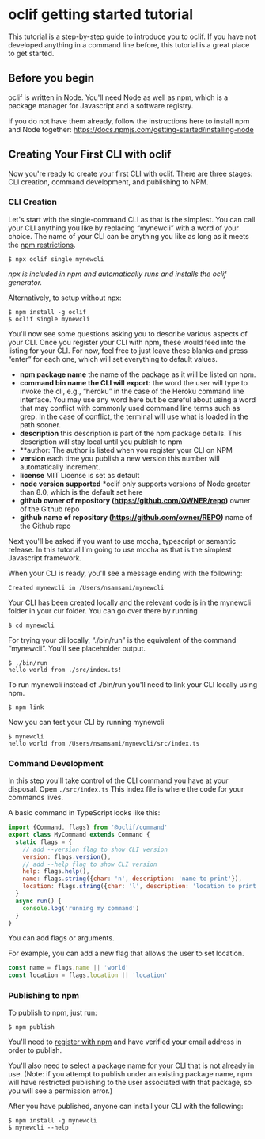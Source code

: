 # oclif getting started tutorial

This tutorial is a step-by-step guide to introduce you to oclif. If you have not developed anything in a command line before, this tutorial is a great place to get started.

## Before you begin

oclif is written in Node. You'll need Node as well as npm, which is a package manager for Javascript and a software registry. 

If you do not have them already, follow the instructions here to install npm and Node together: https://docs.npmjs.com/getting-started/installing-node

## Creating Your First CLI with oclif

Now you're ready to create your first CLI with oclif. There are three stages: CLI creation, command development, and publishing to NPM. 

### CLI Creation

Let's start with the single-command CLI as that is the simplest. You can call your CLI anything you like by replacing “mynewcli” with a word of your choice. The name of your CLI can be anything you like as long as it meets the [npm restrictions](https://docs.npmjs.com/files/package.json#name). 

```sh-session
$ npx oclif single mynewcli
```

*npx is included in npm and automatically runs and installs the oclif generator.*

Alternatively, to setup without npx:

```sh-session
$ npm install -g oclif
$ oclif single mynewcli
```

You'll now see some questions asking you to describe various aspects of your CLI. Once you register your CLI with npm, these would feed into the listing for your CLI. For now, feel free to just leave these blanks and press “enter” for each one, which will set everything to default values. 

* **npm package name** the name of the package as it will be listed on npm.
* **command bin name the CLI will export:** the word the user will type to invoke the cli, e.g., “heroku” in the case of the Heroku command line interface. You may use any word here but be careful about using a word that may conflict with commonly used command line terms such as grep. In the case of conflict, the terminal will use what is loaded in the path sooner.
* **description** this description is part of the npm package details. This description will stay local until you publish to npm
* **author: The author is listed when you register your CLI on NPM
* **version** each time you publish a new version this number will automatically increment.
* **license** MIT License is set as default
* **node version supported** *oclif only supports versions of Node greater than 8.0, which is the default set here
* **github owner of repository (https://github.com/OWNER/repo)** owner of the Github repo
* **github name of repository (https://github.com/owner/REPO)** name of the Github repo

Next you'll be asked if you want to use mocha, typescript or semantic release. In this tutorial I'm going to use mocha as that is the simplest Javascript framework. 

When your CLI is ready, you'll see a message ending with the following: 

```
Created mynewcli in /Users/nsamsami/mynewcli
```

Your CLI has been created locally and the relevant code is in the mynewcli folder in your cur folder. You can go over there by running

```sh-session
$ cd mynewcli
```

For trying your cli locally,  “./bin/run” is the equivalent of the command “mynewcli”. You'll see placeholder output. 

```sh-session
$ ./bin/run
hello world from ./src/index.ts!
```

To run mynewcli instead of ./bin/run you'll need to link your CLI locally using npm. 

```sh-session
$ npm link
```

Now you can test your CLI by running mynewcli

```sh-session
$ mynewcli
hello world from /Users/nsamsami/mynewcli/src/index.ts
```

### Command Development

In this step you'll take control of the CLI command you have at your disposal. Open `./src/index.ts`
This index file is where the code for your commands lives. 

A basic command in TypeScript looks like this: 

```js
import {Command, flags} from '@oclif/command'
export class MyCommand extends Command {
  static flags = {
    // add --version flag to show CLI version
    version: flags.version(),
    // add --help flag to show CLI version
    help: flags.help(),
    name: flags.string({char: 'n', description: 'name to print'}),
    location: flags.string({char: 'l', description: 'location to print'}),
  }
  async run() {
    console.log('running my command')
  }
}
```

You can add flags or arguments. 

For example, you can add a new flag that allows the user to set location.  

```js
const name = flags.name || 'world'
const location = flags.location || 'location'
```

### Publishing to npm

To publish to npm, just run:

```sh-session
$ npm publish
```

You'll need to [register with npm](https://www.npmjs.com/signup) and have verified your email address in order to publish. 

You'll also need to select a package name for your CLI that is not already in use. (Note: if you attempt to publish under an existing package name, npm will have restricted publishing to the user associated with that package, so you will see a permission error.) 

After you have published, anyone can install your CLI with the following:

```sh-session
$ npm install -g mynewcli
$ mynewcli --help
```
